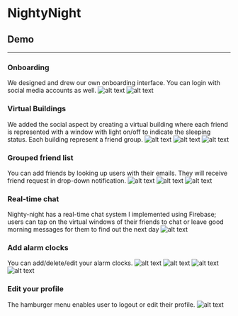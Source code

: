 # NightyNight
## Demo
-------------
### Onboarding
We designed and drew our own onboarding interface. You can login with social media accounts as well. 
![alt text](Nighty-night-screenshots/1.jpg "Onboarding")
![alt text](Nighty-night-screenshots/2.jpg "Login page")

### Virtual Buildings
We added the social aspect by creating a virtual building where each friend is represented with a window with light on/off to indicate the sleeping status. 
Each building represent a friend group. 
![alt text](Nighty-night-screenshots/4.jpg "Virtual building")
![alt text](Nighty-night-screenshots/5.jpg "One building")
![alt text](Nighty-night-screenshots/6.jpg "View friend")

### Grouped friend list
You can add friends by looking up users with their emails. They will receive friend request in drop-down notification. 
![alt text](Nighty-night-screenshots/7.1.jpg "Group list")
![alt text](Nighty-night-screenshots/7.2.jpg "Add friends")
![alt text](Nighty-night-screenshots/7.3.jpg "Add friends 2")

### Real-time chat
Nighty-night has a real-time chat system I implemented using Firebase; users can tap on the virtual windows of their
friends to chat or leave good morning messages for them to find out the next day
![alt text](Nighty-night-screenshots/8.jpg "Chat with friend")

### Add alarm clocks
You can add/delete/edit your alarm clocks. 
![alt text](Nighty-night-screenshots/9.jpg "Alarm clock list 1")
![alt text](Nighty-night-screenshots/10.jpg "Choose sleep time")
![alt text](Nighty-night-screenshots/11.jpg "Choose wakeup time")
![alt text](Nighty-night-screenshots/12.jpg "Alarm clock list 1")

### Edit your profile
The hamburger menu enables user to logout or edit their profile. 
![alt text](Nighty-night-screenshots/13.jpg "Edit your own profile")




